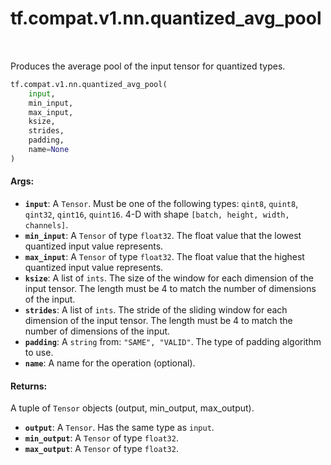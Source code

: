 <div itemscope itemtype="http://developers.google.com/ReferenceObject">
<meta itemprop="name" content="tf.compat.v1.nn.quantized_avg_pool" />
<meta itemprop="path" content="Stable" />
</div>

# tf.compat.v1.nn.quantized_avg_pool

<!-- Insert buttons and diff -->

<table class="tfo-notebook-buttons tfo-api" align="left">
</table>



Produces the average pool of the input tensor for quantized types.

``` python
tf.compat.v1.nn.quantized_avg_pool(
    input,
    min_input,
    max_input,
    ksize,
    strides,
    padding,
    name=None
)
```



<!-- Placeholder for "Used in" -->


#### Args:


* <b>`input`</b>: A `Tensor`. Must be one of the following types: `qint8`, `quint8`, `qint32`, `qint16`, `quint16`.
  4-D with shape `[batch, height, width, channels]`.
* <b>`min_input`</b>: A `Tensor` of type `float32`.
  The float value that the lowest quantized input value represents.
* <b>`max_input`</b>: A `Tensor` of type `float32`.
  The float value that the highest quantized input value represents.
* <b>`ksize`</b>: A list of `ints`.
  The size of the window for each dimension of the input tensor.
  The length must be 4 to match the number of dimensions of the input.
* <b>`strides`</b>: A list of `ints`.
  The stride of the sliding window for each dimension of the input
  tensor.  The length must be 4 to match the number of dimensions of the input.
* <b>`padding`</b>: A `string` from: `"SAME", "VALID"`.
  The type of padding algorithm to use.
* <b>`name`</b>: A name for the operation (optional).


#### Returns:

A tuple of `Tensor` objects (output, min_output, max_output).


* <b>`output`</b>: A `Tensor`. Has the same type as `input`.
* <b>`min_output`</b>: A `Tensor` of type `float32`.
* <b>`max_output`</b>: A `Tensor` of type `float32`.

